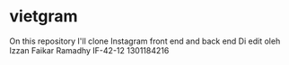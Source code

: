 # vietgram

On this repository I'll clone Instagram front end and back end
Di edit oleh Izzan Faikar Ramadhy IF-42-12 1301184216
